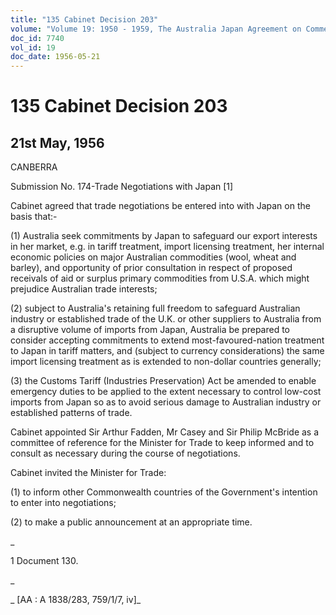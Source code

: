 ```yaml
---
title: "135 Cabinet Decision 203"
volume: "Volume 19: 1950 - 1959, The Australia Japan Agreement on Commerce"
doc_id: 7740
vol_id: 19
doc_date: 1956-05-21
---
```


# 135 Cabinet Decision 203

## 21st May, 1956

CANBERRA

Submission No. 174-Trade Negotiations with Japan [1]

Cabinet agreed that trade negotiations be entered into with Japan on the basis that:-

(1) Australia seek commitments by Japan to safeguard our export interests in her market, e.g. in tariff treatment, import licensing treatment, her internal economic policies on major Australian commodities (wool, wheat and barley), and opportunity of prior consultation in respect of proposed receivals of aid or surplus primary commodities from U.S.A. which might prejudice Australian trade interests;

(2) subject to Australia's retaining full freedom to safeguard Australian industry or established trade of the U.K. or other suppliers to Australia from a disruptive volume of imports from Japan, Australia be prepared to consider accepting commitments to extend most-favoured-nation treatment to Japan in tariff matters, and (subject to currency considerations) the same import licensing treatment as is extended to non-dollar countries generally;

(3) the Customs Tariff (Industries Preservation) Act be amended to enable emergency duties to be applied to the extent necessary to control low-cost imports from Japan so as to avoid serious damage to Australian industry or established patterns of trade.

Cabinet appointed Sir Arthur Fadden, Mr Casey and Sir Philip McBride as a committee of reference for the Minister for Trade to keep informed and to consult as necessary during the course of negotiations.

Cabinet invited the Minister for Trade:

(1) to inform other Commonwealth countries of the Government's intention to enter into negotiations;

(2) to make a public announcement at an appropriate time.

_

1 Document 130.

_

_ [AA : A 1838/283, 759/1/7, iv]_
